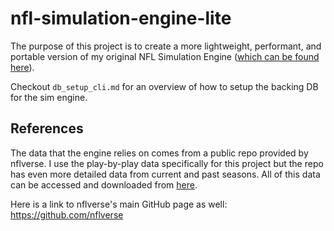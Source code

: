 # nfl-simulation-engine-lite

The purpose of this project is to create a more lightweight, performant, and portable version of my original NFL Simulation Engine ([which can be found here](https://github.com/nishs9/nfl-simulation-engine)).

Checkout `db_setup_cli.md` for an overview of how to setup the backing DB for the sim engine.

## References
The data that the engine relies on comes from a public repo provided by nflverse. I use the play-by-play data specifically for this project but the repo has even more detailed data from current and past seasons. All of this data can be accessed and downloaded from [here](https://github.com/nflverse/nflverse-data/releases).

Here is a link to nflverse's main GitHub page as well: https://github.com/nflverse